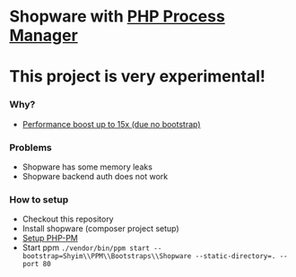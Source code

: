 # Shopware with [PHP Process Manager](https://github.com/php-pm/php-pm)

# This project is very experimental!

### Why?
* [Performance boost up to 15x (due no bootstrap)](https://github.com/php-pm/php-pm#features)


### Problems

* Shopware has some memory leaks
* Shopware backend auth does not work


### How to setup

* Checkout this repository
* Install shopware (composer project setup)
* [Setup PHP-PM](https://github.com/php-pm/php-pm/wiki/Use-without-Docker)
* Start ppm ``./vendor/bin/ppm start --bootstrap=Shyim\\PPM\\Bootstraps\\Shopware --static-directory=. --port 80``
